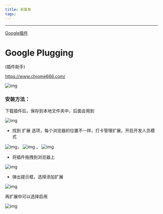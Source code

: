 ```yaml
---
title: 新篇章
tags:
---
```


------

[Google插件](https://chrome.zzzmh.cn/help/setup)

# Google Plugging

(插件助手)

https://www.chrome666.com/

![img](newpage.assets/1674030638202-38cbbd86-29f6-4451-a251-16919731eee8.png)

### 安装方法：

下载插件后，保存到本地文件夹中，后面会用到

![img](newpage.assets/1675332525322-f13d38f4-5f5c-4529-82da-4b3137d633a1.png)

- 找到 扩展 选项，每个浏览器的位置不一样，打卡管理扩展，开启开发人员模式

![img](newpage.assets/1675332587227-ba247be8-5c59-45db-a986-739e955711b6.png)，	 ![img](newpage.assets/1675332673896-6c976612-759e-49d9-8e33-38a45772e1c7.png) ，	![img](newpage.assets/1675332732307-0cacb9c3-e6c1-4780-bf64-c206e18ffbee.png)

- 将插件拖拽到浏览器上

![img](newpage.assets/1675333040788-27b987f3-e759-4251-9b02-f47ac056ff8c.png)

- 弹出提示框，选择添加扩展

![img](newpage.assets/1675333095364-a4206e32-bac1-4591-a9a4-b5ca07737564.png)

再扩展中可以选择启用

![img](newpage.assets/1675333153029-48d2fe02-a840-46a0-8c23-f745ad2ea227.png)